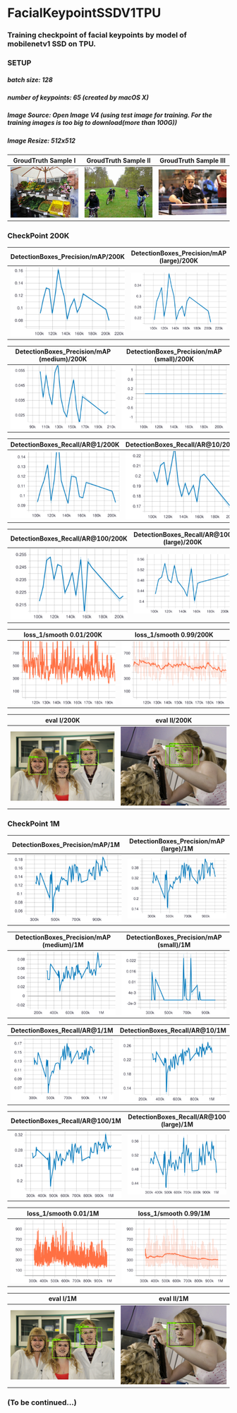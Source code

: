 # FacialKeypointSSDV1TPU
### Training checkpoint of facial keypoints by model of mobilenetv1 SSD on TPU. 
### SETUP
##### batch size: 128
##### number of keypoints: 65 (created by macOS X)
##### Image Source: Open Image V4 (using test image for training. For the training images is too big to download(more than 100G))
##### Image Resize: 512x512

|    GroudTruth Sample I   |    GroudTruth Sample II   |    GroudTruth Sample III   |
:--------------------------:|:-------------------------:|:---------------------------:
![](https://github.com/zoonewbie/FacialKeypointSSDV1TPU/raw/master/groundtruth1.png)  |  ![](https://github.com/zoonewbie/FacialKeypointSSDV1TPU/raw/master/groundtruth2.png)|  ![](https://github.com/zoonewbie/FacialKeypointSSDV1TPU/raw/master/groundtruth3.png)





### CheckPoint 200K
| DetectionBoxes_Precision/mAP/200K |DetectionBoxes_Precision/mAP (large)/200K|
:-------------------------------------:|:-----------------------------:
![](https://github.com/zoonewbie/FacialKeypointSSDV1TPU/raw/master/200K/DetectionBoxes_Precision_mAP.svg?sanitize=true)|![](https://github.com/zoonewbie/FacialKeypointSSDV1TPU/raw/master/200K/DetectionBoxes_Precision_mAP%20(large).svg?sanitize=true)

|DetectionBoxes_Precision/mAP (medium)/200K|DetectionBoxes_Precision/mAP (small)/200K|
:-------------------------------------:|:-----------------------------:
![](https://github.com/zoonewbie/FacialKeypointSSDV1TPU/raw/master/200K/DetectionBoxes_Precision_mAP%20(medium).svg?sanitize=true)|![](https://github.com/zoonewbie/FacialKeypointSSDV1TPU/raw/master/200K/DetectionBoxes_Precision_mAP%20(small).svg?sanitize=true)


|DetectionBoxes_Recall/AR@1/200K|DetectionBoxes_Recall/AR@10/200K|
:-------------------------------------:|:-----------------------------:
![](https://github.com/zoonewbie/FacialKeypointSSDV1TPU/raw/master/200K/DetectionBoxes_Recall_AR%401.svg?sanitize=true)|![](https://github.com/zoonewbie/FacialKeypointSSDV1TPU/raw/master/200K/DetectionBoxes_Recall_AR%4010.svg?sanitize=true)


|DetectionBoxes_Recall/AR@100/200K|DetectionBoxes_Recall/AR@100 (large)/200K|
:-------------------------------------:|:-----------------------------:
![](https://github.com/zoonewbie/FacialKeypointSSDV1TPU/raw/master/200K/DetectionBoxes_Recall_AR%40100.svg?sanitize=true)|![](https://github.com/zoonewbie/FacialKeypointSSDV1TPU/raw/master/200K/DetectionBoxes_Recall_AR%40100%20(large).svg?sanitize=true)


|loss_1/smooth 0.01/200K|loss_1/smooth 0.99/200K|
:-------------------------------------:|:-----------------------------:
![](https://github.com/zoonewbie/FacialKeypointSSDV1TPU/raw/master/200K/loss_1.svg?sanitize=true)|![](https://github.com/zoonewbie/FacialKeypointSSDV1TPU/raw/master/200K/loss_1099.svg?sanitize=true)


|eval I/200K|eval II/200K|
:-------------------------------------:|:-----------------------------:
![](https://github.com/zoonewbie/FacialKeypointSSDV1TPU/raw/master/200K/eval1.png)|![](https://github.com/zoonewbie/FacialKeypointSSDV1TPU/raw/master/200K/eval4.png)



### CheckPoint 1M
| DetectionBoxes_Precision/mAP/1M |DetectionBoxes_Precision/mAP (large)/1M|
:-------------------------------------:|:-----------------------------:
![](https://github.com/zoonewbie/FacialKeypointSSDV1TPU/raw/master/1M/DetectionBoxes_Precision_mAP.svg?sanitize=true)|![](https://github.com/zoonewbie/FacialKeypointSSDV1TPU/raw/master/1M/DetectionBoxes_Precision_mAP%20(large).svg?sanitize=true)

|DetectionBoxes_Precision/mAP (medium)/1M|DetectionBoxes_Precision/mAP (small)/1M|
:-------------------------------------:|:-----------------------------:
![](https://github.com/zoonewbie/FacialKeypointSSDV1TPU/raw/master/1M/DetectionBoxes_Precision_mAP%20(medium).svg?sanitize=true)|![](https://github.com/zoonewbie/FacialKeypointSSDV1TPU/raw/master/1M/DetectionBoxes_Precision_mAP%20(small).svg?sanitize=true)


|DetectionBoxes_Recall/AR@1/1M|DetectionBoxes_Recall/AR@10/1M|
:-------------------------------------:|:-----------------------------:
![](https://github.com/zoonewbie/FacialKeypointSSDV1TPU/raw/master/1M/DetectionBoxes_Recall_AR%401.svg?sanitize=true)|![](https://github.com/zoonewbie/FacialKeypointSSDV1TPU/raw/master/1M/DetectionBoxes_Recall_AR%4010.svg?sanitize=true)


|DetectionBoxes_Recall/AR@100/1M|DetectionBoxes_Recall/AR@100 (large)/1M|
:-------------------------------------:|:-----------------------------:
![](https://github.com/zoonewbie/FacialKeypointSSDV1TPU/raw/master/1M/DetectionBoxes_Recall_AR%40100.svg?sanitize=true)|![](https://github.com/zoonewbie/FacialKeypointSSDV1TPU/raw/master/1M/DetectionBoxes_Recall_AR%40100%20(large).svg?sanitize=true)


|loss_1/smooth 0.01/1M|loss_1/smooth 0.99/1M|
:-------------------------------------:|:-----------------------------:
![](https://github.com/zoonewbie/FacialKeypointSSDV1TPU/raw/master/1M/loss_1.svg?sanitize=true)|![](https://github.com/zoonewbie/FacialKeypointSSDV1TPU/raw/master/1M/loss_1099.svg?sanitize=true)


|eval I/1M|eval II/1M|
:-------------------------------------:|:-----------------------------:
![](https://github.com/zoonewbie/FacialKeypointSSDV1TPU/raw/master/1M/eval1.png)|![](https://github.com/zoonewbie/FacialKeypointSSDV1TPU/raw/master/1M/eval4.png)


### (To be continued...)
